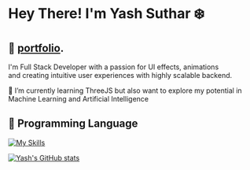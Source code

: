

# Hey There! I'm Yash Suthar ❄️


## 🎨  [portfolio](https://yashsuthar.netlify.app/).
                                                                                           

I'm Full Stack Developer with a passion for UI effects, animations             
and creating intuitive user experiences with highly scalable backend.


🌱 I’m currently learning ThreeJS but also want to explore my 
potential in Machine Learning and Artificial Intelligence


## 🦈 Programming Language

[![My Skills](https://skillicons.dev/icons?i=aws,gcp,azure,react,vue,flutter&perline=3)](https://skillicons.dev)


[![Yash's GitHub stats](https://github-readme-stats.vercel.app/api?username=yashsuthar010)](https://github.com/yashsuthar010/github-readme-stats)






